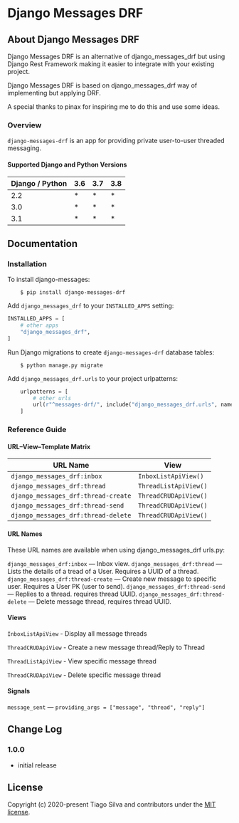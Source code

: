 # Django Messages DRF

## About Django Messages DRF

Django Messages DRF is an alternative of django_messages_drf but using
Django Rest Framework making it easier to integrate with your existing project.

Django Messages DRF is based on django_messages_drf way of implementing
but applying DRF.

A special thanks to pinax for inspiring me to do this and use some ideas.

### Overview

`django-messages-drf` is an app for providing private user-to-user threaded
messaging.

#### Supported Django and Python Versions

Django / Python | 3.6 | 3.7 | 3.8
--------------- | --- | --- | ---
2.2  |  *  |  *  |  *
3.0  |  *  |  *  |  *
3.1  |  *  |  *  |  *

## Documentation

### Installation

To install django-messages:

```shell
    $ pip install django-messages-drf
```

Add `django_messages_drf` to your `INSTALLED_APPS` setting:

```python
INSTALLED_APPS = [
    # other apps
    "django_messages_drf",
]
```

Run Django migrations to create `django-messages-drf` database tables:

```shell
    $ python manage.py migrate
```

Add `django_messages_drf.urls` to your project urlpatterns:

```python
    urlpatterns = [
        # other urls
        url(r"^messages-drf/", include("django_messages_drf.urls", namespace="django_messages_drf")),
    ]
```

### Reference Guide

#### URL–View–Template Matrix

| URL Name                             | View                  |
| ------------------------------------ | --------------------- |
| `django_messages_drf:inbox`               | `InboxListApiView()`
| `django_messages_drf:thread`      | `ThreadListApiView()`
| `django_messages_drf:thread-create` | `ThreadCRUDApiView()`
| `django_messages_drf:thread-send`       | `ThreadCRUDApiView()`
| `django_messages_drf:thread-delete`       | `ThreadCRUDApiView()`

#### URL Names

These URL names are available when using django_messages_drf urls.py:

`django_messages_drf:inbox` — Inbox view.
`django_messages_drf:thread` — Lists the details of a tread of a User.
Requires a UUID of a thread.
`django_messages_drf:thread-create` — Create new message to specific user.
Requires a User PK (user to send).
`django_messages_drf:thread-send` — Replies to a thread. requires thread UUID.
`django_messages_drf:thread-delete` — Delete message thread, requires thread
UUID.

#### Views

`InboxListApiView` - Display all message threads

`ThreadCRUDApiView` - Create a new message thread/Reply to Thread

`ThreadListApiView` - View specific message thread

`ThreadCRUDApiView` - Delete specific message thread

#### Signals

`message_sent` — `providing_args = ["message", "thread", "reply"]`

## Change Log

### 1.0.0

* initial release

## License

Copyright (c) 2020-present Tiago Silva and contributors under the [MIT license](https://opensource.org/licenses/MIT).
